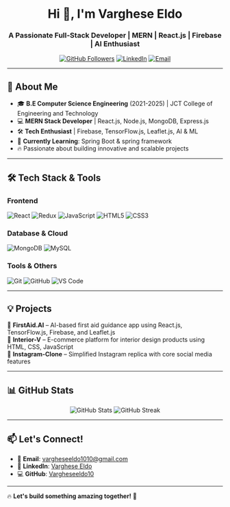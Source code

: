 <h1 align="center">Hi 👋, I'm Varghese Eldo</h1>
<h3 align="center">A Passionate Full-Stack Developer | MERN | React.js | Firebase | AI Enthusiast</h3>

<p align="center">
  <a href="https://github.com/Vargheseeldo10"><img src="https://img.shields.io/github/followers/Vargheseeldo10?label=Followers&style=social" alt="GitHub Followers"></a>
  <a href="https://www.linkedin.com/in/varghese-eldo-3393b8270/"><img src="https://img.shields.io/badge/-LinkedIn-blue?style=flat&logo=linkedin" alt="LinkedIn"></a>
  <a href="mailto:vargheseeldo1010@gmail.com"><img src="https://img.shields.io/badge/Email-D14836?style=flat&logo=gmail&logoColor=white" alt="Email"></a>
</p>

---

## 🚀 About Me
- 🎓 **B.E Computer Science Engineering** (2021-2025) | JCT College of Engineering and Technology  
- 💻 **MERN Stack Developer** | React.js, Node.js, MongoDB, Express.js  
- 🛠 **Tech Enthusiast** | Firebase, TensorFlow.js, Leaflet.js, AI & ML  
- 🌱 **Currently Learning**: Spring Boot & spring framework
- 🔥 Passionate about building innovative and scalable projects 

---

## 🛠 Tech Stack & Tools
### **Frontend**
![React](https://img.shields.io/badge/React-20232A?style=for-the-badge&logo=react&logoColor=61DAFB)
![Redux](https://img.shields.io/badge/Redux-593D88?style=for-the-badge&logo=redux&logoColor=white)
![JavaScript](https://img.shields.io/badge/JavaScript-F7DF1E?style=for-the-badge&logo=javascript&logoColor=black)
![HTML5](https://img.shields.io/badge/HTML5-E34F26?style=for-the-badge&logo=html5&logoColor=white)
![CSS3](https://img.shields.io/badge/CSS3-1572B6?style=for-the-badge&logo=css3&logoColor=white)


### **Database & Cloud**
![MongoDB](https://img.shields.io/badge/MongoDB-4EA94B?style=for-the-badge&logo=mongodb&logoColor=white)
![MySQL](https://img.shields.io/badge/MySQL-4479A1?style=for-the-badge&logo=mysql&logoColor=white)

### **Tools & Others**
![Git](https://img.shields.io/badge/Git-F05032?style=for-the-badge&logo=git&logoColor=white)
![GitHub](https://img.shields.io/badge/GitHub-181717?style=for-the-badge&logo=github&logoColor=white)
![VS Code](https://img.shields.io/badge/VS%20Code-007ACC?style=for-the-badge&logo=visual-studio-code&logoColor=white)

---

## 💡 Projects  
🔹 **FirstAid.AI** – AI-based first aid guidance app using React.js, TensorFlow.js, Firebase, and Leaflet.js  
🔹 **Interior-V** – E-commerce platform for interior design products using HTML, CSS, JavaScript  
🔹 **Instagram-Clone** – Simplified Instagram replica with core social media features  

---

## 📊 GitHub Stats
<p align="center">
  <img src="https://github-readme-stats.vercel.app/api?username=Vargheseeldo10&show_icons=true&theme=radical" alt="GitHub Stats">
  <img src="https://github-readme-streak-stats.herokuapp.com/?user=Vargheseeldo10&theme=radical" alt="GitHub Streak">
</p>

---

## 📫 Let's Connect!
- 📩 **Email**: vargheseeldo1010@gmail.com  
- 💼 **LinkedIn**: [Varghese Eldo](https://www.linkedin.com/in/varghese-eldo-3393b8270/)  
- 💻 **GitHub**: [Vargheseeldo10](https://github.com/Vargheseeldo10)  

---

🔥 **Let's build something amazing together!** 🚀

